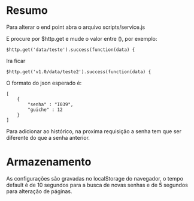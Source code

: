 # Resumo
Para alterar o end point abra o arquivo 
scripts/service.js 

E procure por $http.get e mude o valor entre (), por exemplo:

```
$http.get('data/teste').success(function(data) { 
```

Ira ficar

```
$http.get('v1.0/data/teste2').success(function(data) { 
```




O formato do json esperado é:

```
[
	{
		"senha" : "I039",
		"guiche" : 12
	}
]
```

Para adicionar ao histórico, na proxima requisição a senha tem que ser diferente do que a senha anterior. 


# Armazenamento

As configurações são gravadas no localStorage do navegador, o tempo default é de 10 segundos para a busca de novas senhas e de 5 segundos para alteração de páginas.
